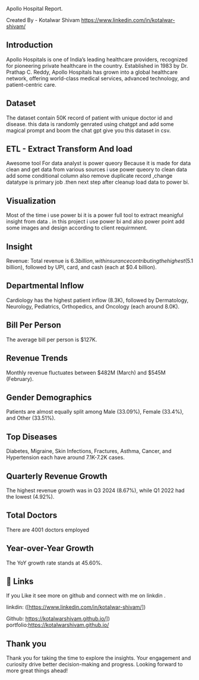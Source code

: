 
Apollo Hospital Report.

Created By - Kotalwar Shivam https://www.linkedin.com/in/kotalwar-shivam/

 





## Introduction
Apollo Hospitals is one of India’s leading healthcare providers, recognized for pioneering private healthcare in the country. Established in 1983 by Dr. Prathap C. Reddy, Apollo Hospitals has grown into a global healthcare network, offering world-class medical services, advanced technology, and patient-centric care.

## Dataset
The dataset contain 50K record of patient with unique doctor id and disease.
this data is randomly genrated  using chatgpt and add some magical prompt and boom the chat gpt give you this dataset in csv.


## ETL - Extract Transform And load
 Awesome tool For data analyst is power queory Because it is made for data clean and get data from various sources i use power queory to clean data add some conditional column also remove duplicate record ,change datatype is primary job .then next step after cleanup load data to power bi.

 ## Visualization 

 Most of the time i use  power bi it is a power full tool to extract meanigful insight from data . in this project i use power bi and also power point add some images and design according to client requirmnent.


 









   
## Insight

Revenue:
Total revenue is $6.3 billion, with insurance contributing the highest ($5.1 billion), followed by UPI, card, and cash (each at $0.4 billion).

## Departmental Inflow
Cardiology has the highest patient inflow (8.3K), followed by Dermatology, Neurology, Pediatrics, Orthopedics, and Oncology (each around 8.0K).

## Bill Per Person
The average bill per person is $127K.

## Revenue Trends
Monthly revenue fluctuates between $482M (March) and $545M (February).

## Gender Demographics
Patients are almost equally split among Male (33.09%), Female (33.4%), and Other (33.51%).

## Top Diseases
Diabetes, Migraine, Skin Infections, Fractures, Asthma, Cancer, and Hypertension each have around 7.1K-7.2K cases.

## Quarterly Revenue Growth
The highest revenue growth was in Q3 2024 (8.67%), while Q1 2022 had the lowest (4.92%).

## Total Doctors
There are 4001 doctors employed

## Year-over-Year Growth
The YoY growth rate stands at 45.60%.
## 🔗 Links
If you Like it see more on github and connect with me on linkdin .


linkdin:  ([https://www.linkedin.com/in/kotalwar-shivam/])

Github:   https://kotalwarshivam.github.io/])
portfolio:https://kotalwarshivam.github.io/

 

## Thank you
Thank you for taking the time to explore the insights. Your engagement and curiosity drive better decision-making and progress. Looking forward to more great things ahead!